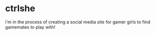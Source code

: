 # ctrlshe
i'm in the process of creating a social media site for gamer girls to find gamemates to play with! 
